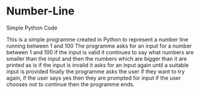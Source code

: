 # Number-Line
Simple Python Code

This is a simple programme created in Python to represent a number line running between 1 and 100
The programme asks for an input for a number between 1 and 100
if the input is valid it continues to say what numbers are smaller than the input and then the numbers which are bigger than it are printed as is
if the input is invalid it asks for an input again until a suitable input is provided
finally the programme asks the user if they want to try again, if the user says yes then they are prompted for input
if the user chooses not to continue then the programme ends.
